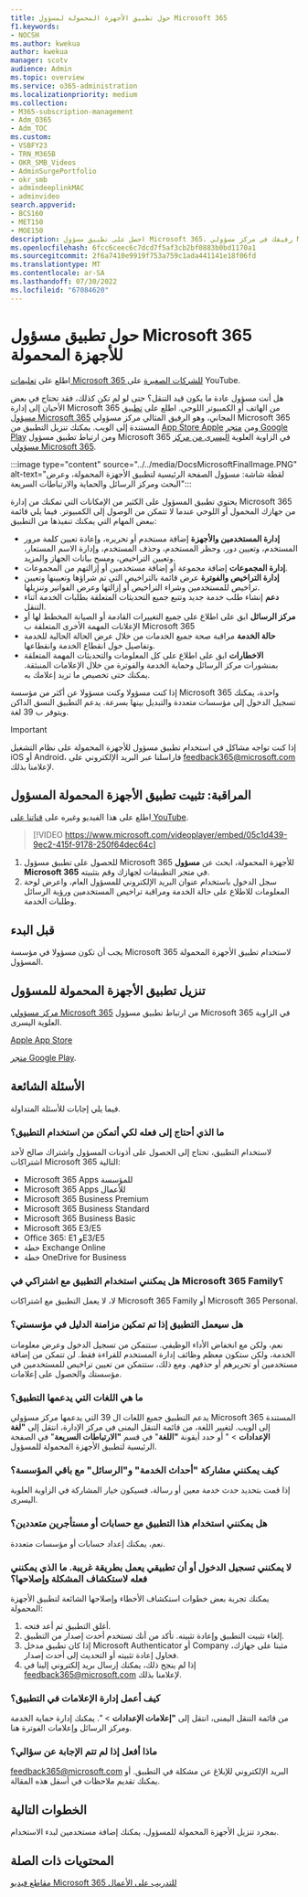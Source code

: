 ```yaml
---
title: حول تطبيق الأجهزة المحمولة لمسؤول Microsoft 365
f1.keywords:
- NOCSH
ms.author: kwekua
author: kwekua
manager: scotv
audience: Admin
ms.topic: overview
ms.service: o365-administration
ms.localizationpriority: medium
ms.collection:
- M365-subscription-management
- Adm_O365
- Adm_TOC
ms.custom:
- VSBFY23
- TRN_M365B
- OKR_SMB_Videos
- AdminSurgePortfolio
- okr_smb
- admindeeplinkMAC
- adminvideo
search.appverid:
- BCS160
- MET150
- MOE150
description: احصل على تطبيق مسؤول Microsoft 365، رفيقك في مركز مسؤولي Microsoft 365 المستندة إلى الويب، لإدارة مؤسستك عبر الإنترنت من الهاتف أو الكمبيوتر اللوحي.
ms.openlocfilehash: 6fcc6ceec6c7dcd7f5af3cb2bf0883b0bd1170a1
ms.sourcegitcommit: 2f6a7410e9919f753a759c1ada441141e18f06fd
ms.translationtype: MT
ms.contentlocale: ar-SA
ms.lasthandoff: 07/30/2022
ms.locfileid: "67084620"
---
```

# <a name="about-the-microsoft-365-admin-mobile-app"></a>حول تطبيق مسؤول Microsoft 365 للأجهزة المحمولة

اطلع على [تعليمات Microsoft 365 للشركات الصغيرة](https://go.microsoft.com/fwlink/?linkid=2197659) على YouTube.

هل أنت مسؤول عادة ما يكون قيد التنقل؟ حتى لو لم تكن كذلك، فقد تحتاج في بعض الأحيان إلى إدارة Microsoft 365 من الهاتف أو الكمبيوتر اللوحي. اطلع على [تطبيق مسؤول Microsoft 365](https://go.microsoft.com/fwlink/?LinkID=627216) المجاني، وهو الرفيق المثالي مركز مسؤولي Microsoft 365 المستندة إلى الويب. يمكنك تنزيل التطبيق من [App Store Apple](https://apps.apple.com/app/apple-store/id761397963?pt=80423&ct=docsaboutadminapp&mt=8) ومن [متجر Google Play](https://play.google.com/store/apps/details?id=com.ms.office365admin&referrer=utm_source%3Ddocsaboutadminapp%26utm_campaign%25docsaboutadminapp) ومن ارتباط تطبيق مسؤول Microsoft 365 في الزاوية العلوية <a href="https://go.microsoft.com/fwlink/p/?linkid=2024339" target="_blank">اليسرى من مركز مسؤولي Microsoft 365</a>.

:::image type="content" source="../../media/DocsMicrosoftFinalImage.PNG" alt-text="لقطة شاشة: مسؤول الصفحة الرئيسية لتطبيق الأجهزة المحمولة، وعرض البحث ومركز الرسائل والحماية والارتباطات السريعة":::

يحتوي تطبيق المسؤول على الكثير من الإمكانات التي تمكنك من إدارة Microsoft 365 من جهازك المحمول أو اللوحي عندما لا تتمكن من الوصول إلى الكمبيوتر. فيما يلي قائمة ببعض المهام التي يمكنك تنفيذها من التطبيق:

- **إدارة المستخدمين والأجهزة** إضافة مستخدم أو تحريره، وإعادة تعيين كلمة مرور المستخدم، وتعيين دور، وحظر المستخدم، وحذف المستخدم، وإدارة الاسم المستعار، وتعيين التراخيص، ومسح بيانات الجهاز والمزيد.
- **إدارة المجموعات** إضافة مجموعة أو إضافة مستخدمين أو إزالتهم من المجموعات.
- **إدارة التراخيص والفوترة** عرض قائمة بالتراخيص التي تم شراؤها وتعيينها وتعيين تراخيص للمستخدمين وشراء التراخيص أو إزالتها وعرض الفواتير وتنزيلها.
- **دعم** إنشاء طلب خدمة جديد وتتبع جميع التحديثات المتعلقة بطلبات الخدمة أثناء التنقل.
- **مركز الرسائل** ابق على اطلاع على جميع التغييرات القادمة أو الصيانة المخطط لها أو الإعلانات المهمة الأخرى المتعلقة ب Microsoft 365
- **حالة الخدمة** مراقبة صحة جميع الخدمات من خلال عرض الحالة الحالية للخدمة وتفاصيل حول انقطاع الخدمة وانقطاعها.
- **الاخطارات** ابق على اطلاع على كل المعلومات والتحديثات المهمة المتعلقة بمنشورات مركز الرسائل وحماية الخدمة والفوترة من خلال الإعلامات المنبثقة. يمكنك حتى تخصيص ما تريد إعلامك به.

إذا كنت مسؤولا وكنت مسؤولا عن أكثر من مؤسسة Microsoft 365 واحدة، يمكنك تسجيل الدخول إلى مؤسسات متعددة والتبديل بينها بسرعة. يدعم التطبيق النسق الداكن ويتوفر ب 39 لغة.
  
> [!IMPORTANT]
> إذا كنت تواجه مشاكل في استخدام تطبيق مسؤول للأجهزة المحمولة على نظام التشغيل iOS أو Android، فاراسلنا عبر البريد الإلكتروني على [feedback365@microsoft.com](mailto:feedback365@microsoft.com) لإعلامنا بذلك.

## <a name="watch-install-the-admin-mobile-app"></a>المراقبة: تثبيت تطبيق الأجهزة المحمولة المسؤول

اطلع على هذا الفيديو وغيره على [قناتنا على YouTube](https://go.microsoft.com/fwlink/?linkid=2198017).

> [!VIDEO https://www.microsoft.com/videoplayer/embed/05c1d439-9ec2-415f-9178-250f64dec64c]

1. للحصول على تطبيق مسؤول Microsoft 365 للأجهزة المحمولة، ابحث عن **مسؤول Microsoft 365** في متجر التطبيقات لجهازك وقم بتثبيته.
2. سجل الدخول باستخدام عنوان البريد الإلكتروني للمسؤول العام، واعرض لوحة المعلومات للاطلاع على حالة الخدمة ومراقبة تراخيص المستخدمين ورؤية الرسائل وطلبات الخدمة.

## <a name="before-you-begin"></a>قبل البدء

يجب أن تكون مسؤولا في مؤسسة Microsoft 365 لاستخدام تطبيق الأجهزة المحمولة المسؤول.
  
## <a name="download-the-admin-mobile-app"></a>تنزيل تطبيق الأجهزة المحمولة للمسؤول

<a href="https://go.microsoft.com/fwlink/p/?linkid=2024339" target="_blank">مركز مسؤولي Microsoft 365</a> من ارتباط تطبيق مسؤول Microsoft 365 في الزاوية العلوية اليسرى. 

[Apple App Store](https://apps.apple.com/app/apple-store/id761397963?pt=80423&ct=docsaboutadminapp&mt=8) 

[متجر Google Play](https://play.google.com/store/apps/details?id=com.ms.office365admin&referrer=utm_source%3Ddocsaboutadminapp%26utm_campaign%25docsaboutadminapp).

## <a name="frequently-asked-questions"></a>الأسئلة الشائعة

فيما يلي إجابات للأسئلة المتداولة.
  
### <a name="what-do-i-need-to-do-to-be-able-to-use-the-app"></a>ما الذي أحتاج إلى فعله لكي أتمكن من استخدام التطبيق؟

لاستخدام التطبيق، تحتاج إلى الحصول على أذونات المسؤول واشتراك صالح لأحد اشتراكات Microsoft 365 التالية:

- Microsoft 365 Apps للمؤسسة
- Microsoft 365 Apps للأعمال
- Microsoft 365 Business Premium
- Microsoft 365 Business Standard
- Microsoft 365 Business Basic
- Microsoft 365 E3/E5
- Office 365: E1 وE3/E5
- خطة Exchange Online
- خطة OneDrive for Business
  
### <a name="can-i-use-the-app-with-my-microsoft-365-family-subscription"></a>هل يمكنني استخدام التطبيق مع اشتراكي في Microsoft 365 Family؟

لا، لا يعمل التطبيق مع اشتراكات Microsoft 365 Family أو Microsoft 365 Personal.

### <a name="will-the-app-work-if-my-organization-has-directory-synchronization-enabled"></a>هل سيعمل التطبيق إذا تم تمكين مزامنة الدليل في مؤسستي؟

نعم، ولكن مع انخفاض الأداء الوظيفي. ستتمكن من تسجيل الدخول وعرض معلومات الخدمة، ولكن ستكون معظم وظائف إدارة المستخدم للقراءة فقط. لن تتمكن من إضافة مستخدمين أو تحريرهم أو حذفهم. ومع ذلك، ستتمكن من تعيين تراخيص للمستخدمين في مؤسستك والحصول على إعلامات.
  
### <a name="what-languages-are-supported-by-the-app"></a>ما هي اللغات التي يدعمها التطبيق؟

يدعم التطبيق جميع اللغات ال 39 التي يدعمها مركز مسؤولي Microsoft 365 المستندة إلى الويب. لتغيير اللغة، من قائمة التنقل اليمنى في مركز الإدارة، انتقل إلى **"لغة** **الإعدادات** > " أو حدد أيقونة **"اللغة**" في قسم **"الارتباطات السريعة**" في الصفحة الرئيسية لتطبيق الأجهزة المحمولة للمسؤول.
  
### <a name="how-can-i-share-the-service-incidents-and-messages-with-the-rest-of-my-organization"></a>كيف يمكنني مشاركة "أحداث الخدمة" و"الرسائل" مع باقي المؤسسة؟

إذا قمت بتحديد حدث خدمة معين أو رسالة، فسيكون خيار المشاركة في الزاوية العلوية اليسرى.
  
### <a name="can-i-use-this-app-with-multiple-accounts-or-tenants"></a>هل يمكنني استخدام هذا التطبيق مع حسابات أو مستأجرين متعددين؟

نعم، يمكنك إعداد حسابات أو مؤسسات متعددة.

### <a name="im-unable-to-login-or-my-app-is-acting-funny-what-can-i-do-to-troubleshoot-or-fix-the-issue"></a>لا يمكنني تسجيل الدخول أو أن تطبيقي يعمل بطريقة غريبة. ما الذي يمكنني فعله لاستكشاف المشكلة وإصلاحها؟

يمكنك تجربة بعض خطوات استكشاف الأخطاء وإصلاحها الشائعة لتطبيق الأجهزة المحمولة:

1. أغلق التطبيق ثم أعد فتحه.
1. إلغاء تثبيت التطبيق وإعادة تثبيته. تأكد من أنك تستخدم أحدث إصدار من التطبيق.
1. إذا كان تطبيق مدخل Microsoft Authenticator أو Company مثبتا على جهازك، فحاول إعادة تثبيته أو التحديث إلى أحدث إصدار.
1. إذا لم ينجح ذلك، يمكنك إرسال بريد إلكتروني إلينا في feedback365@microsoft.com لإعلامنا بذلك.

### <a name="how-do-i-manage-notifications-in-the-app"></a>كيف أعمل إدارة الإعلامات في التطبيق؟

من قائمة التنقل اليمنى، انتقل إلى **"إعلامات الإعدادات** > ". يمكنك إدارة حماية الخدمة ومركز الرسائل وإعلامات الفوترة هنا.

### <a name="what-do-i-do-if-my-question-isnt-answered"></a>ماذا أفعل إذا لم تتم الإجابة عن سؤالي؟

[feedback365@microsoft.com](mailto:feedback365@microsoft.com) البريد الإلكتروني للإبلاغ عن مشكلة في التطبيق. أو يمكنك تقديم ملاحظات في أسفل هذه المقالة.

## <a name="next-steps"></a>الخطوات التالية

بمجرد تنزيل الأجهزة المحمولة للمسؤول، يمكنك إضافة مستخدمين لبدء الاستخدام.
  
## <a name="related-content"></a>المحتويات ذات الصلة

[مقاطع فيديو Microsoft 365 للتدريب على الأعمال](../../business-video/index.yml)
